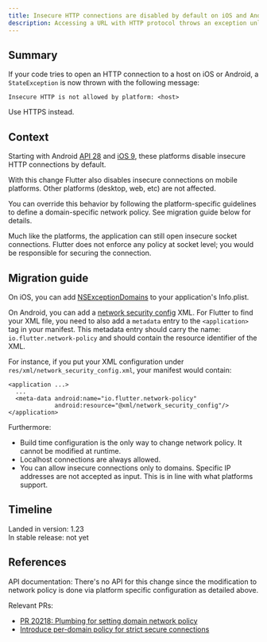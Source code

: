 ```yaml
---
title: Insecure HTTP connections are disabled by default on iOS and Android.
description: Accessing a URL with HTTP protocol throws an exception unless the domain is explicitly allowed by policy.
---
```


## Summary

If your code tries to open an HTTP connection to a host on iOS or Android,
a `StateException` is now thrown with the following message:

```
Insecure HTTP is not allowed by platform: <host>
```

Use HTTPS instead.

## Context

Starting with Android [API 28][] and [iOS 9][],
these platforms disable insecure HTTP connections by default.

With this change Flutter also disables insecure connections on
mobile platforms. Other platforms (desktop, web, etc) are not affected.

You can override this behavior by following the platform-specific
guidelines to define a domain-specific network policy.
See migration guide below for details.

[API 28]: https://developer.android.com/training/articles/security-config#CleartextTrafficPermitted
[iOS 9]: https://developer.apple.com/documentation/bundleresources/information_property_list/nsapptransportsecurity

Much like the platforms, the application can still open insecure socket
connections. Flutter does not enforce any policy at socket level; you would be
responsible for securing the connection.

## Migration guide

On iOS, you can add [NSExceptionDomains][] to your application's Info.plist.

On Android, you can add a [network security config][] XML.
For Flutter to find your XML file, you need to also add a
`metadata` entry to the `<application>` tag in your manifest.
This metadata entry should carry the name: `io.flutter.network-policy`
and should contain the resource identifier of the XML.

For instance, if you put your XML configuration under
`res/xml/network_security_config.xml`, your manifest would contain:


```
<application ...>
  ...
  <meta-data android:name="io.flutter.network-policy"
             android:resource="@xml/network_security_config"/>
</application>
```

Furthermore:

* Build time configuration is the only way to change network policy.
  It cannot be modified at runtime.
* Localhost connections are always allowed.
* You can allow insecure connections only to domains.
  Specific IP addresses are not accepted as input.
  This is in line with what platforms support.


[network security config]: https://developer.android.com/training/articles/security-config#CleartextTrafficPermitted
[NSExceptionDomains]: https://developer.apple.com/documentation/bundleresources/information_property_list/nsapptransportsecurity/nsexceptiondomains

## Timeline

Landed in version: 1.23<br>
In stable release: not yet

## References

API documentation: There's no API for this change since the modification to network policy is done via platform specific configuration as detailed above.

Relevant PRs:

* [PR 20218: Plumbing for setting domain network policy][]
* [Introduce per-domain policy for strict secure connections][]

[PR 20218: Plumbing for setting domain network policy]: {{site.github}}/flutter/engine/pull/20218
[Introduce per-domain policy for strict secure connections]: {{site.github}}/dart-lang/sdk/commit/d878cfbf20375befa09f9bf85f0ba2b87b319427
